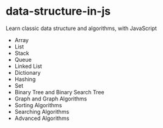 # data-structure-in-js
Learn classic data structure and algorithms, with JavaScript

- Array
- List
- Stack
- Queue
- Linked List
- Dictionary
- Hashing
- Set
- Binary Tree and Binary Search Tree
- Graph and Graph Algorithms
- Sorting Algorithms
- Searching Algorithms
- Advanced Algorithms

